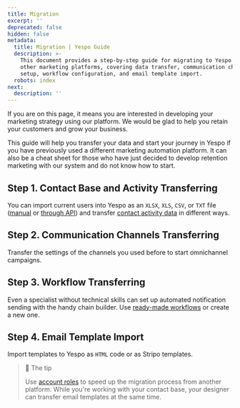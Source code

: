 ```yaml
---
title: Migration
excerpt: ''
deprecated: false
hidden: false
metadata:
  title: Migration | Yespo Guide
  description: >-
    This document provides a step-by-step guide for migrating to Yespo from
    other marketing platforms, covering data transfer, communication channel
    setup, workflow configuration, and email template import.
  robots: index
next:
  description: ''
---
```

If you are on this page, it means you are interested in developing your marketing strategy using our platform. We would be glad to help you retain your customers and grow your business.

This guide will help you transfer your data and start your journey in Yespo if you have previously used a different marketing automation platform. It can also be a cheat sheet for those who have just decided to develop retention marketing with our system and do not know how to start.

## Step 1. Contact Base and Activity Transferring

You can import current users into Yespo as an `XLSX`, `XLS`, `CSV`, or `TXT` file ([manual](https://docs.yespo.io/docs/how-migrate-to-our-platform#manual-contact-import) or [through API](https://docs.yespo.io/docs/how-migrate-to-our-platform#contact-base-transfer-through-api)) and transfer [contact activity data](https://docs.yespo.io/docs/how-migrate-to-our-platform#contact-activity-transfer) in different ways. 

## Step 2. Communication Channels Transferring

Transfer the settings of the channels you used before to start omnichannel campaigns.

## Step 3. Workflow Transferring

Even a specialist without technical skills can set up automated notification sending with the handy chain builder. Use [ready-made workflows](https://docs.yespo.io/docs/how-migrate-to-our-platform#workflow-transfer) or create a new one.

## Step 4. Email Template Import

Import templates to Yespo as `HTML` code or as Stripo templates. 

> 📘 The tip
> 
> Use [account roles](https://docs.yespo.io/docs/user-management) to speed up the migration process from another platform. While you're working with your contact base, your designer can transfer email templates at the same time.